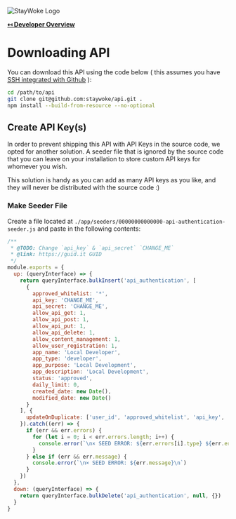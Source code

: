 ![StayWoke Logo](https://staywoke-github.s3.us-east-1.amazonaws.com/common/logo.png "StayWoke Logo")

**[↤ Developer Overview](../README.md)**

Downloading API
===

You can download this API using the code below ( this assumes you have [SSH integrated with Github](https://help.github.com/articles/adding-a-new-ssh-key-to-your-github-account/) ):

```bash
cd /path/to/api
git clone git@github.com:staywoke/api.git .
npm install --build-from-resource --no-optional
```

Create API Key(s)
---

In order to prevent shipping this API with API Keys in the source code, we opted for another solution. A seeder file that is
ignored by the source code that you can leave on your installation to store custom API keys for whomever you wish.

This solution is handy as you can add as many API keys as you like, and they will never be distributed with the source code :)

### Make Seeder File

Create a file located at `./app/seeders/00000000000000-api-authentication-seeder.js` and paste in the following contents:

```js
/**
 * @TODO: Change `api_key` & `api_secret` `CHANGE_ME`
 * @link: https://guid.it GUID
 */
module.exports = {
  up: (queryInterface) => {
    return queryInterface.bulkInsert('api_authentication', [
      {
        approved_whitelist: '*',
        api_key: 'CHANGE_ME',
        api_secret: 'CHANGE_ME',
        allow_api_get: 1,
        allow_api_post: 1,
        allow_api_put: 1,
        allow_api_delete: 1,
        allow_content_management: 1,
        allow_user_registration: 1,
        app_name: 'Local Developer',
        app_type: 'developer',
        app_purpose: 'Local Development',
        app_description: 'Local Development',
        status: 'approved',
        daily_limit: 0,
        created_date: new Date(),
        modified_date: new Date()
      }
    ], {
      updateOnDuplicate: ['user_id', 'approved_whitelist', 'api_key', 'api_secret', 'allow_api_get', 'allow_api_post', 'allow_api_put', 'allow_api_delete', 'allow_content_management', 'allow_user_registration', 'app_name', 'app_type', 'app_purpose', 'app_description', 'status', 'daily_limit', 'modified_date']
    }).catch((err) => {
      if (err && err.errors) {
        for (let i = 0; i < err.errors.length; i++) {
          console.error(`\n× SEED ERROR: ${err.errors[i].type} ${err.errors[i].message} ${err.errors[i].path} ${err.errors[i].value}\n`)
        }
      } else if (err && err.message) {
        console.error(`\n× SEED ERROR: ${err.message}\n`)
      }
    })
  },
  down: (queryInterface) => {
    return queryInterface.bulkDelete('api_authentication', null, {})
  }
}
```